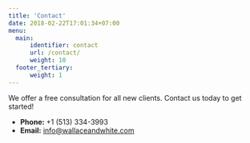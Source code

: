 ```yaml
---
title: 'Contact'
date: 2018-02-22T17:01:34+07:00
menu:
  main:
      identifier: contact
      url: /contact/
      weight: 10
  footer_tertiary:
      weight: 1
---
```


We offer a free consultation for all new clients. Contact us today to get started!

- **Phone:** +1 (513) 334-3993
- **Email:** [info@wallaceandwhite.com](mailto:info@wallaceandwhite.com)
